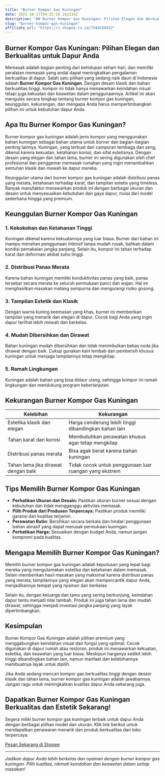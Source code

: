 ```yaml
---
title: "Burner Kompor Gas Kuningan"
date: 2025-10-17T04:35:10.162116Z
description: "## Burner Kompor Gas Kuningan: Pilihan Elegan dan Berkualitas untuk Dapur Anda..."
slug: "burner-kompor-gas-kuningan"
affiliate_url: "https://s.shopee.co.id/7V44C68VX2"
---
```

## Burner Kompor Gas Kuningan: Pilihan Elegan dan Berkualitas untuk Dapur Anda

Memasak adalah bagian penting dari kehidupan sehari-hari, dan memiliki peralatan memasak yang andal dapat meningkatkan pengalaman berkualitas di dapur. Salah satu pilihan yang sedang naik daun di Indonesia adalah **Burner Kompor Gas Kuningan**. Dengan desain klasik dan bahan berkualitas tinggi, kompor ini tidak hanya menawarkan keindahan visual tetapi juga kekuatan dan keawetan dalam penggunaannya. Artikel ini akan mengulas secara lengkap tentang burner kompor gas kuningan, keunggulan, kekurangan, dan mengapa Anda harus mempertimbangkan pilihan ini untuk kebutuhan dapur Anda.

## Apa Itu Burner Kompor Gas Kuningan?

Burner kompor gas kuningan adalah jenis kompor yang menggunakan bahan kuningan sebagai bahan utama untuk burner dan bagian-bagian penting lainnya. Kuningan, yang terbuat dari campuran tembaga dan seng, dikenal karena kekuatan, ketahanan korosi, dan sifat estetisnya. Dengan desain yang elegan dan tahan lama, burner ini sering digunakan oleh chef profesional dan penggemar memasak rumahan yang ingin menambahkan sentuhan klasik dan mewah ke dapur mereka.

Keunggulan utama dari burner kompor gas kuningan adalah distribusi panas yang merata, ketahanan terhadap karat, dan tampilan estetis yang timeless. Banyak manufaktur menawarkan produk ini dengan berbagai ukuran dan desain untuk menyesuaikan kebutuhan dan gaya dapur, mulai dari model sederhana hingga yang premium.

## Keunggulan Burner Kompor Gas Kuningan

### 1. Kekokohan dan Ketahanan Tinggi
Kuningan dikenal karena kekuatannya yang luar biasa. Burner dari bahan ini mampu menahan penggunaan intensif tanpa mudah rusak, bahkan dalam kondisi pemakaian jangka panjang. Selain itu, kompor ini tahan terhadap karat dan deformasi akibat suhu tinggi.

### 2. Distribusi Panas Merata
Karena bahan kuningan memiliki konduktivitas panas yang baik, panas tersebar secara merata ke seluruh permukaan panci dan wajan. Hal ini menghasilkan masakan matang sempurna dan mengurangi risiko gosong.

### 3. Tampilan Estetik dan Klasik
Dengan warna kuning keemasan yang khas, burner ini memberikan tampilan yang menarik dan elegan di dapur. Cocok bagi Anda yang ingin dapur terlihat lebih mewah dan berkelas.

### 4. Mudah Dibersihkan dan Dirawat
Bahan kuningan mudah dibersihkan dan tidak menimbulkan bekas noda jika dirawat dengan baik. Cukup gunakan kain lembab dan pembersih khusus kuningan untuk menjaga tampilannya tetap mengkilap.

### 5. Ramah Lingkungan
Kuningan adalah bahan yang bisa didaur ulang, sehingga kompor ini ramah lingkungan dan mendukung program keberlanjutan.

## Kekurangan Burner Kompor Gas Kuningan

| Kelebihan                                | Kekurangan                                            |
|------------------------------------------|------------------------------------------------------|
| Estetika klasik dan elegan             | Harga cenderung lebih tinggi dibandingkan bahan lain |
| Tahan karat dan korosi                 | Membutuhkan perawatan khusus agar tetap mengkilap  |
| Distribusi panas merata                | Bisa agak berat karena bahan kuningan                |
| Tahan lama jika dirawat dengan baik  | Tidak cocok untuk penggunaan luar ruangan yang ekstrem |

## Tips Memilih Burner Kompor Gas Kuningan

- **Perhatikan Ukuran dan Desain:** Pastikan ukuran burner sesuai dengan kebutuhan dan tidak mengganggu aktivitas memasak.
- **Pilih Produk dari Produsen Terpercaya:** Pastikan produk memiliki garansi dan kualitas terjamin.
- **Perawatan Rutin:** Bersihkan secara berkala dan hindari penggunaan bahan abrasif yang dapat merusak permukaan kuningan.
- **Perhatikan Harga:** Sesuaikan dengan budget Anda, namun jangan kompromi pada kualitas.

## Mengapa Memilih Burner Kompor Gas Kuningan?

Memilih burner kompor gas kuningan adalah keputusan yang tepat bagi mereka yang mengutamakan estetika dan ketahanan dalam memasak. Selain memberikan hasil masakan yang maksimal karena distribusi panas yang merata, tampilannya yang elegan akan mempercantik dapur Anda, menjadikannya tempat yang nyaman dan berkelas.

Selain itu, dengan keluarga dan tamu yang sering berkunjung, keindahan dapur tentu menjadi nilai tambah. Produk ini juga tahan lama dan mudah dirawat, sehingga menjadi investasi jangka panjang yang layak dipertimbangkan.

## Kesimpulan

Burner Kompor Gas Kuningan adalah pilihan premium yang menggabungkan keindahan visual dan fungsi yang optimal. Cocok digunakan di dapur rumah atau restoran, produk ini menawarkan kekuatan, estetika, dan keawetan yang luar biasa. Meskipun harganya sedikit lebih tinggi dibandingkan bahan lain, namun manfaat dan kelebihannya membuatnya layak untuk dipilih.

Jika Anda sedang mencari kompor gas berkualitas tinggi dengan desain klasik dan tahan lama, burner kompor gas kuningan adalah jawabannya. Jangan ragu untuk meningkatkan kualitas dapur Anda sekarang juga.

## Dapatkan Burner Kompor Gas Kuningan Berkualitas dan Estetik Sekarang!

Segera miliki burner kompor gas kuningan terbaik untuk dapur Anda dengan berbagai pilihan model dan ukuran. Klik link berikut untuk mendapatkan penawaran menarik dan produk berkualitas dari toko terpercaya:

[Pesan Sekarang di Shopee](https://s.shopee.co.id/7V44C68VX2)

---

*Jadikan dapur Anda lebih berkelas dan nyaman dengan burner kompor gas kuningan. Pilih kualitas, nikmati keindahan dan keawetan dalam setiap masakan!*
